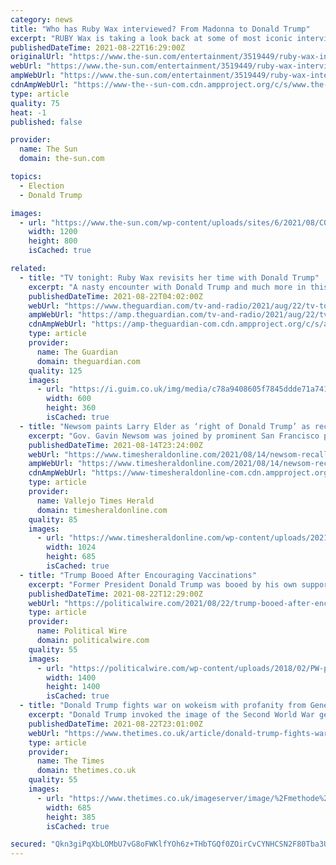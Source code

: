 ```yaml
---
category: news
title: "Who has Ruby Wax interviewed? From Madonna to Donald Trump"
excerpt: "RUBY Wax is taking a look back at some of most iconic interviews with the great and the good from her series from the 1990s. The original series featured a who’s who of A-list celebrities of the"
publishedDateTime: 2021-08-22T16:29:00Z
originalUrl: "https://www.the-sun.com/entertainment/3519449/ruby-wax-interview-who-madonna-donald-trump/"
webUrl: "https://www.the-sun.com/entertainment/3519449/ruby-wax-interview-who-madonna-donald-trump/"
ampWebUrl: "https://www.the-sun.com/entertainment/3519449/ruby-wax-interview-who-madonna-donald-trump/amp/"
cdnAmpWebUrl: "https://www-the--sun-com.cdn.ampproject.org/c/s/www.the-sun.com/entertainment/3519449/ruby-wax-interview-who-madonna-donald-trump/amp/"
type: article
quality: 75
heat: -1
published: false

provider:
  name: The Sun
  domain: the-sun.com

topics:
  - Election
  - Donald Trump

images:
  - url: "https://www.the-sun.com/wp-content/uploads/sites/6/2021/08/COMP-SKC-RUBY-EXPL.jpg?strip=all&quality=100&w=1200&h=800&crop=1"
    width: 1200
    height: 800
    isCached: true

related:
  - title: "TV tonight: Ruby Wax revisits her time with Donald Trump"
    excerpt: "A nasty encounter with Donald Trump and much more in this entertaining new series. Plus: The Handmaid’s Tale ends. Here’s what to watch this evening"
    publishedDateTime: 2021-08-22T04:02:00Z
    webUrl: "https://www.theguardian.com/tv-and-radio/2021/aug/22/tv-tonight-ruby-wax-revisits-her-time-with-donald-trump"
    ampWebUrl: "https://amp.theguardian.com/tv-and-radio/2021/aug/22/tv-tonight-ruby-wax-revisits-her-time-with-donald-trump"
    cdnAmpWebUrl: "https://amp-theguardian-com.cdn.ampproject.org/c/s/amp.theguardian.com/tv-and-radio/2021/aug/22/tv-tonight-ruby-wax-revisits-her-time-with-donald-trump"
    type: article
    provider:
      name: The Guardian
      domain: theguardian.com
    quality: 125
    images:
      - url: "https://i.guim.co.uk/img/media/c78a9408605f7845ddde71a741616a328447b218/0_86_576_346/master/576.jpg?width=300&quality=45&auto=format&fit=max&dpr=2&s=2cb092b89b4594a163269520a996506c"
        width: 600
        height: 360
        isCached: true
  - title: "Newsom paints Larry Elder as ‘right of Donald Trump’ as recall election heats up"
    excerpt: "Gov. Gavin Newsom was joined by prominent San Francisco politicians at Manny’s in San Francisco’s Mission District on Friday."
    publishedDateTime: 2021-08-14T23:24:00Z
    webUrl: "https://www.timesheraldonline.com/2021/08/14/newsom-recall-election-heats-up-as-governor-and-candidates-hit-the-campaign-trail-2/"
    ampWebUrl: "https://www.timesheraldonline.com/2021/08/14/newsom-recall-election-heats-up-as-governor-and-candidates-hit-the-campaign-trail-2/amp/"
    cdnAmpWebUrl: "https://www-timesheraldonline-com.cdn.ampproject.org/c/s/www.timesheraldonline.com/2021/08/14/newsom-recall-election-heats-up-as-governor-and-candidates-hit-the-campaign-trail-2/amp/"
    type: article
    provider:
      name: Vallejo Times Herald
      domain: timesheraldonline.com
    quality: 85
    images:
      - url: "https://www.timesheraldonline.com/wp-content/uploads/2021/08/SJM-L-CAMPAIGN-0814-09-1.jpg?w=1024&#038;h=685"
        width: 1024
        height: 685
        isCached: true
  - title: "Trump Booed After Encouraging Vaccinations"
    excerpt: "Former President Donald Trump was booed by his own supporters during a rally in Cullman, Alabama Saturday night after he encouraged the crowd to get vaccinated against COVID-19,” Newsweek reports."
    publishedDateTime: 2021-08-22T12:29:00Z
    webUrl: "https://politicalwire.com/2021/08/22/trump-booed-after-encouraging-vaccinations/"
    type: article
    provider:
      name: Political Wire
      domain: politicalwire.com
    quality: 55
    images:
      - url: "https://politicalwire.com/wp-content/uploads/2018/02/PW-podcast-logo.jpg"
        width: 1400
        height: 1400
        isCached: true
  - title: "Donald Trump fights war on wokeism with profanity from General Patton"
    excerpt: "Donald Trump invoked the image of the Second World War general George S Patton to attack “wokeism” in the military at a rally in Alabama on Saturday.George"
    publishedDateTime: 2021-08-22T23:01:00Z
    webUrl: "https://www.thetimes.co.uk/article/donald-trump-fights-war-on-wokeism-with-profanity-from-general-patton-dcjhtrll3"
    type: article
    provider:
      name: The Times
      domain: thetimes.co.uk
    quality: 55
    images:
      - url: "https://www.thetimes.co.uk/imageserver/image/%2Fmethode%2Ftimes%2Fprod%2Fweb%2Fbin%2F4886a8cc-0389-11ec-b32f-641087520f21.jpg?crop=1280%2C720%2C0%2C0&resize=685"
        width: 685
        height: 385
        isCached: true

secured: "Qkn3giPqXbLOMbU7vG8oFWKlfYOh6z+THbTGQf0ZOirCvCYNHCSN2F80Tba3UTam529Gisq+CFwjd7cQ3k6OERBXKBVLw9XuimtpUiHoO/k2P5FaF+gwwoaOzpO7R2UtPkmUhg7c96LJ2o+vcQDldhyca030YdZpiURnpbWzFD1mIY42n3/nFRmKBuX7mZOlDTk3lUzKz+schtOnUahyddbZtjdTHNRx/2YFWz3s5mQLxUf0C8qIToQVbvAsBvPQdKrxGoK9QWBNnclJNoCWdcghA4JaogpqvfKMT2pAb4ipH+jRJ9cqrC0MHq8lKClHihYCZclb9GCucokqW7WVucoTrdCJjhljTy0epc6ZbFQ=;OxDbKS2FhPIhKvIT8CIKWg=="
---
```



